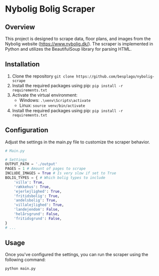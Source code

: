 # Nybolig Bolig Scraper
## Overview
This project is designed to scrape data, floor plans, and images from the Nybolig website (https://www.nybolig.dk/). The scraper is implemented in Python and utilizes the BeautifulSoup library for parsing HTML.

## Installation
1. Clone the repository `git clone https://github.com/besplago/nybolig-scrape`
2. Install the required packages using pip: `pip install -r requirements.txt`
3. Activate the virtual environment:
    - Windows: `.\venv\Scripts\activate`
    - Linux: `source venv/bin/activate`
4. Install the required packages using pip: `pip install -r requirements.txt`

## Configuration
Adjust the settings in the main.py file to customize the scraper behavior.
```python
# Main.py

# Settings
OUTPUT_PATH = './output'
PAGES = 1 # Amount of pages to scrape
INCLUDE_IMAGES = True # Is very slow if set to True
BOLIG_TYPES = { # Which bolig types to include
    'villa': True,
    'rækkehus': True,
    'ejerlejlighed': True,
    'fritidsbolig': True,
    'andelsbolig': True,
    'villalejlighed': True,
    'landejendom': False,
    'helårsgrund': False,
    'fritidsgrund': False,
}
# ...
```

## Usage
Once you've configured the settings, you can run the scraper using the following command:
```bash
python main.py
```